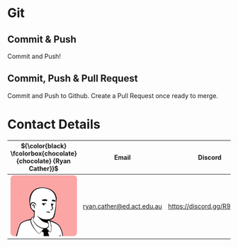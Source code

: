 # Git

## Commit & Push

Commit and Push!

## Commit, Push & Pull Request

Commit and Push to Github. Create a Pull Request once ready to merge.

# Contact Details

|  ${\color{black} \fcolorbox{chocolate}{chocolate} {Ryan Cather}}$                    | Email                     | Discord                    |
| --------------------- | ------------------------- | -------------------------- |
| ![Avatar](Avatar.png) | ryan.cather@ed.act.edu.au | https://discord.gg/R9a6msU |

